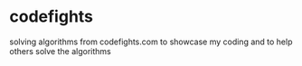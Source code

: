 # codefights
solving algorithms from codefights.com to showcase my coding and to help others solve the algorithms 
